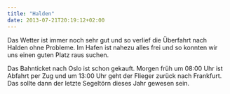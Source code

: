 ```yaml
---
title: "Halden"
date: 2013-07-21T20:19:12+02:00
---
```

Das Wetter ist immer noch sehr gut und so verlief die Überfahrt nach Halden ohne Probleme. Im Hafen ist nahezu alles frei und so konnten wir uns einen guten Platz raus suchen.

Das Bahnticket nach Oslo ist schon gekauft. Morgen früh um 08:00 Uhr ist Abfahrt per Zug und um 13:00 Uhr geht der Flieger zurück nach Frankfurt. Das sollte dann der letzte Segeltörn dieses Jahr gewesen sein.